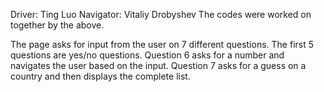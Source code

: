 Driver: Ting Luo
Navigator: Vitaliy Drobyshev
The codes were worked on together by the above.


The page asks for input from the user on 7 different questions. The first 5 questions are yes/no questions.
Question 6 asks for a number and navigates the user based on the input. 
Question 7 asks for a guess on a country and then displays the complete list.